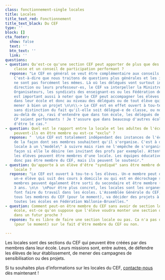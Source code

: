 ```yaml
---
class: fonctionnement-single locales
title: Locales
title_text_red: Fonctionnement
title_text_black: Du CEF
type: ''
block: []
cta_footer:
  show: false
  text: ''
  btn_text: ''
  link: ''
questions:
- question: Qu'est-ce qu'une section CEF peut apporter de plus que des délégués de
    classe et un conseil de participation performant ?
  reponse: "Le CEF en général se veut être complémentaire aux conseils de délégués.
    C'est-à-dire que nous traitons de questions plus générales et les interlocuteurs-trices
    ne sont pas forcément les mêmes. Là où les délégués vont surtout interpeller leur
    direction ou leurs professeur-es, le CEF va interpeller la Ministre, les Pouvoirs
    Organisateurs, les syndicats des enseignant-es ou les Fédération de Parents. Il
    est important aussi à noter que le CEF peut accompagner les élèves pour des projets
    dans leur école et donc au niveau des délégués ou de tout élève qui souhaiterait
    mener à bien un projet \n\n\\-> Le CEF est en effet ouvert à tou-te-s les élèves
    sans distinction du fait qu'il-elle soit délégué-e de classe, ou non.\n\n  \nMais
    au-delà de ça, ravi d'entendre que dans ton école, les délégués de classe et le
    CP soient performants ! Je t'assure que dans beaucoup d'autres écoles, c'est loin
    d'être le cas."
- question: Quel est le rapport entre la locale et les adultes de l'école, des professeurs
    peuvent-ils en être membre ou est-ce "exclu" ?
  reponse: "  \nLe CEF est totalement indépendant des instances de l'école et s'organisent
    de la façon dont ses membres souhaitent qu'il s'organise. C'est à dire que la
    locale à un \"modèle\" à suivre mais rien ne l'empêche de s'organiser d'une certaine
    façon si elle le désire (en invitant des profs par exemple). Attention que seul-es
    les élèves peuvent être membres d'une locale. Les équipes éducatives ne peuvent
    donc pas être membre du CEF, mais ils peuvent le soutenir."
- question: Qu'apporte à un élève d'être "syndiqué" sans être membre de la section
    locale ?
  reponse: "Le CEF est ouvert à tou-te-s les élèves. Un-e membre peut donc aussi être
    un-e élève qui suit des cours à domicile ou qui est en décrochage scolaire. Nos
    membres peuvent également être sorti du secondaire et être membre (effectif) pour
    3 ans. \n\n  \nPour être plus concret, les locales sont les organes du CEF qui
    font faire du travail dans les écoles. L'Assemblée Générale du CEF, composée de
    tous les membres du CEF (pour le moment), va décider des projets à mener pour
    toutes les écoles en Fédération Wallonie-Bruxelles."
- question: Comment peut-on être membre du CEF sans avoir de section locale dans son
    école, est-ce qu'on suppose que l'élève voudra monter une section dans son école
    dans un futur proche ?
  reponse: Tu es libre de faire une section locale ou pas. Ca n'a pas d'influence
    (pour le moment) sur le fait d'être membre du CEF ou non.

---
```

Les locales sont des sections du CEF qui peuvent être créées par des membres dans leur école. Leurs missions sont, entre autres, de défendre les élèves de leur établissement, de mener des campagnes de sensibilisation ou des projets.

Si tu souhaites plus d’informations sur les locales du CEF, [contacte-nous](/contact/) dès maintenant !